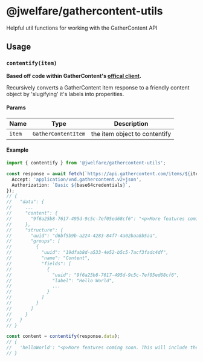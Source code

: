 # @jwelfare/gathercontent-utils

Helpful util functions for working with the GatherContent API

## Usage

### `contentify(item)`

**Based off code within GatherContent's [offical client](https://github.com/gathercontent/gathercontent.js).**

Recursively converts a GatherContent item response to a friendly content object by 'slugifying' it's labels into properities.

#### Params

| Name   | Type                | Description                   |
| ------ | ------------------- | ----------------------------- |
| `item` | `GatherContentItem` | the item object to contentify |

#### Example

```typescript
import { contentify } from '@jwelfare/gathercontent-utils';

const response = await fetch(`https://api.gathercontent.com/items/${itemId}?include=structure`, {
  Accept: 'application/vnd.gathercontent.v2+json',
  Authorization: `Basic ${base64credentials}`,
});
// {
//   "data": {
//     ...
//     "content": {
//       "9f6a25b8-7617-495d-9c5c-7ef05ed68cf6": "<p>More features coming soon. This will include the ability to request COVID-19 vaccination certificates.</p>"
//     },
//     "structure": {
//       "uuid": "d6bf5b9b-a224-4283-84f7-4a02baa8b5aa",
//       "groups": [
//         {
//           "uuid": "19dfab8d-a533-4e52-b5c5-7acf3fadc4df",
//           "name": "Content",
//           "fields": [
//             {
//               "uuid": "9f6a25b8-7617-495d-9c5c-7ef05ed68cf6",
//               "label": "Hello World",
//               ...
//             }
//           ]
//         }
//       ]
//     }
//   }
// }

const content = contentify(response.data);
// {
//   'helloWorld': "<p>More features coming soon. This will include the ability to request COVID-19 vaccination certificates.</p>"
// }
```
